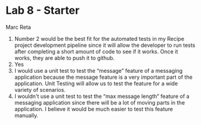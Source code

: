 # Lab 8 - Starter
Marc Reta


1) Number 2 would be the best fit for the automated tests in my Recipe project development pipeline since it will allow the developer to run tests after completing a short amount of code to see if it works. Once it works, they are able to push it to github.
2) Yes
3) I would use a unit test to test the “message” feature of a messaging application because the message feature is a very important part of the application. Unit Testing will allow us to test the feature for a wide variety of scenarios.
4) I wouldn't use a unit test to test the “max message length” feature of a messaging application since there will be a lot of moving parts in the application. I believe it would be much easier to test this feature manually. 